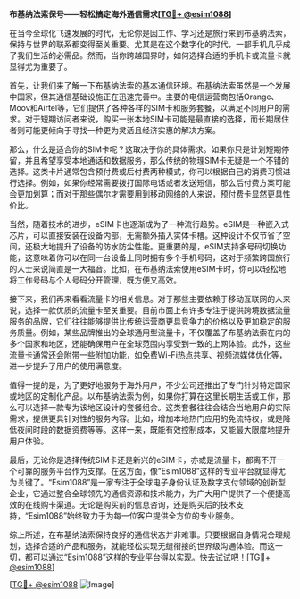 **布基纳法索保号——轻松搞定海外通信需求[[TG💪+ @esim1088](https://t.me/s/esim1088)]**

在当今全球化飞速发展的时代，无论你是因工作、学习还是旅行来到布基纳法索，保持与世界的联系都变得至关重要。尤其是在这个数字化的时代，一部手机几乎成了我们生活的必需品。然而，当你跨越国界时，如何选择合适的手机卡或流量卡就显得尤为重要了。

首先，让我们来了解一下布基纳法索的基本通信环境。布基纳法索虽然是一个发展中国家，但其通信基础设施正在迅速完善中。主要的电信运营商包括Orange、Moov和Airtel等，它们提供了各种各样的SIM卡和服务套餐，以满足不同用户的需求。对于短期访问者来说，购买一张本地SIM卡可能是最直接的选择，而长期居住者则可能更倾向于寻找一种更为灵活且经济实惠的解决方案。

那么，什么是适合你的SIM卡呢？这取决于你的具体需求。如果你只是计划短期停留，并且希望享受本地通话和数据服务，那么传统的物理SIM卡无疑是一个不错的选择。这类卡片通常包含预付费或后付费两种模式，你可以根据自己的消费习惯进行选择。例如，如果你经常需要拨打国际电话或者发送短信，那么后付费方案可能会更加划算；而对于那些偶尔才需要用到移动网络的人来说，预付费卡显然更具性价比。

当然，随着技术的进步，eSIM卡也逐渐成为了一种流行趋势。eSIM是一种嵌入式芯片，可以直接安装在设备内部，无需额外插入实体卡槽。这种设计不仅节省了空间，还极大地提升了设备的防水防尘性能。更重要的是，eSIM支持多号码切换功能，这意味着你可以在同一台设备上同时拥有多个手机号码，这对于频繁跨国旅行的人士来说简直是一大福音。比如，在布基纳法索使用eSIM卡时，你可以轻松地将工作号码与个人号码分开管理，既方便又高效。

接下来，我们再来看看流量卡的相关信息。对于那些主要依赖于移动互联网的人来说，选择一款优质的流量卡至关重要。目前市面上有许多专注于提供跨境数据流量服务的品牌，它们往往能够提供比传统运营商更具竞争力的价格以及更加稳定的服务质量。例如，某些品牌推出的全球通用型流量卡，不仅覆盖了布基纳法索在内的多个国家和地区，还能确保用户在全球范围内享受到一致的上网体验。此外，这些流量卡通常还会附带一些附加功能，如免费Wi-Fi热点共享、视频流媒体优化等，进一步提升了用户的使用满意度。

值得一提的是，为了更好地服务于海外用户，不少公司还推出了专门针对特定国家或地区的定制化产品。以布基纳法索为例，如果你打算在这里长期生活或工作，那么可以选择一款专为该地区设计的套餐组合。这类套餐往往会结合当地用户的实际需求，提供更具针对性的服务内容。比如，增加本地热门应用的免流特权，或是降低夜间时段的数据资费等等。这样一来，既能有效控制成本，又能最大限度地提升用户体验。

最后，无论你是选择传统SIM卡还是新兴的eSIM卡，亦或是流量卡，都离不开一个可靠的服务平台作为支撑。在这方面，像“Esim1088”这样的专业平台就显得尤为关键了。“Esim1088”是一家专注于全球电子身份认证及数字支付领域的创新型企业，它通过整合全球领先的通信资源和技术能力，为广大用户提供了一个便捷高效的在线购卡渠道。无论是购买前的信息咨询，还是购买后的技术支持，“Esim1088”始终致力于为每一位客户提供全方位的专业服务。

综上所述，在布基纳法索保持良好的通信状态并非难事。只要根据自身情况合理规划，选择合适的产品和服务，就能轻松实现无缝衔接的世界级沟通体验。而这一切，都可以通过“Esim1088”这样的专业平台得以实现。快去试试吧！[[TG💪+ @esim1088](https://t.me/s/esim1088)]

[[TG💪+ @esim1088](https://t.me/s/esim1088) ![Image](https://i.postimg.cc/4NQfJmqS/Snipaste-2025-05-13-00-14-12.png)]